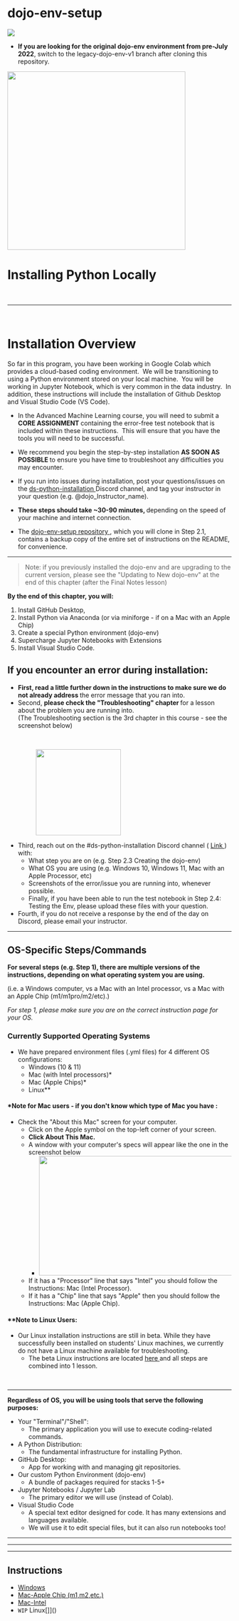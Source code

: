 # dojo-env-setup

<img src="images/Data Science Thumbnail.png">

- **If you are looking for the original dojo-env environment from pre-July 2022**, switch to the legacy-dojo-env-v1 branch after cloning this repository. 
<img src="images/legacy-branch.png" width=400px>

<!DOCTYPE html>
<html><body><h1>Installing Python Locally</h1><br><hr></hr><br><div id="lesson_content">
 <h1>
  Installation Overview
 </h1>
 <p>
  So far in this program, you have been working in Google Colab which provides a cloud-based coding environment.  We will be transitioning to using a Python environment stored on your local machine.  You will be working in Jupyter Notebook, which is very common in the data industry.  In addition, these instructions will include the installation of Github Desktop and Visual Studio Code (VS Code).
 </p>
 <ul>
  <li>
   In the Advanced Machine Learning course, you will need to submit a
   <strong>
    CORE ASSIGNMENT
   </strong>
   containing the error-free test notebook that is included within these instructions.  This will ensure that you have the tools you will need to be successful.
  </li>
 </ul>
 <ul>
  <li>
   We recommend you begin the step-by-step installation
   <strong>
    AS SOON AS POSSIBLE
   </strong>
   to ensure you have time to troubleshoot any difficulties you may encounter.
  </li>
 </ul>
 <ul>
  <li>
   If you run into issues during installation, post your questions/issues on the
   <a href="https://discord.com/channels/738494436467539968/999108307627294770" target="_blank">
    ds-python-installation
   </a>
   Discord channel, and tag your instructor in your question (e.g. @dojo_Instructor_name).
  </li>
 </ul>
 <ul>
  <li>
   <strong>
    These steps should take  ~30-90 minutes,
   </strong>
   depending on the speed of your machine and internet connection.
  </li>
 </ul>
 <ul>
  <li>
   The
   <a href="https://github.com/coding-dojo-data-science/dojo-env-setup" target="_blank">
    dojo-env-setup repository
   </a>
   , which you will clone in Step 2.1, contains a backup copy of the entire set of instructions on the README, for convenience.
  </li>
 </ul>
 <hr/>
 <blockquote>
  Note: if you previously installed the dojo-env and are upgrading to the current version, please see the "Updating to New dojo-env" at the end of this chapter (after the Final Notes lesson)
 </blockquote>
 <p>
  <strong>
   By the end of this chapter, you will:
  </strong>
 </p>
 <ol>
  <li>
   Install GitHub Desktop,
  </li>
  <li>
   Install Python via Anaconda (or via miniforge - if on a Mac with an Apple Chip)
  </li>
  <li>
   Create a special Python environment (dojo-env)
  </li>
  <li>
   Supercharge Jupyter Notebooks with Extensions
  </li>
  <li>
   Install Visual Studio Code.
  </li>
 </ol>
 <h2>
  If you encounter an error during installation:
 </h2>
 <ul>
  <li>
   <strong>
    First, read a little further down in the instructions to make sure we do not already address
   </strong>
   the error message that you ran into.
  </li>
  <li>
   Second,
   <strong>
    please check the "Troubleshooting" chapter
   </strong>
   for a lesson about the problem you are running into.
   <br/>
   (The Troubleshooting section is the 3rd chapter in this course - see the screenshot below)
   <p>
    <br/>
   </p>
   <figure>
    <img height="193" src="images/lp/Troubleshooting-chapter.png" style="width: 191px; height: 193px;" width="191"/>
   </figure>
  </li>
  <li>
   Third, reach out on the #ds-python-installation Discord channel (
   <a href="https://discord.com/channels/738494436467539968/999108307627294770" target="_blank">
    Link
   </a>
   ) with:
   <ul>
    <li>
     What step you are on (e.g. Step 2.3 Creating the dojo-env)
    </li>
    <li>
     What OS you are using (e.g. Windows 10, Windows 11, Mac with an Apple Processor, etc)
    </li>
    <li>
     Screenshots of the error/issue you are running into, whenever possible.
    </li>
    <li>
     Finally, if you have been able to run the test notebook in Step 2.4: Testing the Env, please upload these files with your question.
    </li>
   </ul>
  </li>
  <li>
   Fourth, if you do not receive a response by the end of the day on Discord, please email your instructor.
  </li>
 </ul>
 <hr/>
 <h2>
  OS-Specific Steps/Commands
 </h2>
 <p>
  <strong>
   For several steps (e.g. Step 1), there are multiple versions of the instructions, depending on what operating system you are using.
  </strong>
 </p>
 <p>
  (i.e. a Windows computer, vs a Mac with an Intel processor, vs a Mac with an Apple Chip (m1/m1pro/m2/etc).)
 </p>
 <p>
  <dfn>
   For step 1, please make sure you are on the correct instruction page for your OS.
  </dfn>
 </p>
 <h3>
  Currently Supported Operating Systems
 </h3>
 <ul>
  <li>
   We have prepared environment files (.yml files) for 4 different OS configurations:
   <ul>
    <li>
     Windows (10 &amp; 11)
    </li>
    <li>
     Mac (with Intel processors)*
    </li>
    <li>
     Mac (Apple Chips)*
    </li>
    <li>
     Linux**
    </li>
   </ul>
  </li>
 </ul>
 <h4>
  *Note for Mac users - if you don't know which type of Mac you have :
 </h4>
 <div>
  <ul>
   <li>
    Check the "About this Mac" screen for your computer.
    <ul>
     <li>
      Click on the Apple symbol on the top-left corner of your screen.
     </li>
     <li>
      <strong>
       Click About This Mac.
      </strong>
     </li>
     <li>
      A window with your computer's specs will appear like the one in the screenshot below
      <ul>
       <li>
        <img height="268" src="images/lp/About_this_Mac_-Intel.png" style="background-color: initial; width: 475px; height: 268px;" width="475"/>
       </li>
      </ul>
     </li>
     <li>
      If it has a "Processor" line that says "Intel" you should follow the Instructions: Mac (Intel Processor).
     </li>
     <li>
      If it has a "Chip" line that says "Apple" then you should follow the Instructions: Mac (Apple Chip).
     </li>
    </ul>
   </li>
  </ul>
  <h4>
   **Note to Linux Users:
  </h4>
  <ul>
   <li>
    Our Linux installation instructions are still in beta. While they have successfully been installed on students' Linux machines, we currently do not have a Linux machine available for troubleshooting.
    <ul>
     <li>
      The beta Linux instructions are located
      <a href="https://login.codingdojo.com/m/213/13909/99742" target="_blank">
       here
      </a>
      and all steps are combined into 1 lesson.
     </li>
    </ul>
   </li>
  </ul>
  <p>
   <br/>
  </p>
  <hr/>
  <p>
   <strong>
    Regardless of OS, you will be using tools that serve the following purposes:
    <br/>
   </strong>
  </p>
  <ul>
   <li>
    Your "Terminal"/"Shell":
    <ul>
     <li>
      The primary application you will use to execute coding-related commands.
     </li>
    </ul>
   </li>
   <li>
    A Python Distribution:
    <ul>
     <li>
      The fundamental infrastructure for installing Python.
     </li>
    </ul>
   </li>
   <li>
    GitHub Desktop:
    <ul>
     <li>
      App for working with and managing git repositories.
     </li>
    </ul>
   </li>
   <li>
    Our custom Python Environment (dojo-env)
    <ul>
     <li>
      A bundle of packages required for stacks 1-5+
     </li>
    </ul>
   </li>
   <li>
    Jupyter Notebooks / Jupyter Lab
    <ul>
     <li>
      The primary editor we will use (instead of Colab).
     </li>
    </ul>
   </li>
   <li>
    Visual Studio Code
    <ul>
     <li>
      A special text editor designed for code. It has many extensions and languages available.
     </li>
     <li>
      We will use it to edit special files, but it can also run notebooks too!
     </li>
    </ul>
   </li>
  </ul>
  <hr/>
  
  <hr><hr>


## Instructions 
- [Windows](./docs/instructions-windows-v23.md)
- [Mac-Apple Chip (m1,m2,etc.)](./docs/instructions-mac-mchip-v23.md)
- [Mac-Intel](./docs/instructions-mac-intel-v23.md)
- `WIP` Linux[]]()